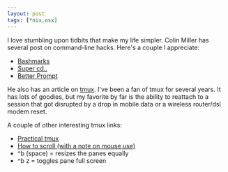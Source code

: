 ```yaml
---
layout: post
tags: [*nix,osx]
---
```

I love stumbling upon tidbits that make my life simpler. Colin Miller has several post on command-line hacks. Here's a couple I appreciate:

- [Bashmarks](http://colintmiller.com/upgrade-your-command-line-part-1-bashmarks/)
- [Super cd..](http://colintmiller.com/upgrade-your-command-line-part-2-super-cd/)
- [Better Prompt](http://colintmiller.com/upgrade-your-command-line-part-4-better-prompt/)

He also has an article on [tmux](http://colintmiller.com/upgrade-your-command-line-part-3-tmux/). I've been a fan of tmux for several years. It has lots of goodies, but my favorite by far is the ability to reattach to a session that got disrupted by a drop in mobile data or a wireless router/dsl modem reset.

A couple of other interesting tmux links:

- [Practical tmux](https://mutelight.org/practical-tmux)
- [How to scroll (with a note on mouse use)](http://superuser.com/questions/209437/how-do-i-scroll-in-tmux)
- ^b (space) = resizes the panes equally
- ^b z = toggles pane full screen
